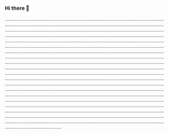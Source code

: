 ### Hi there 👋

............................................................................................................................................................................................................................................................................................................................................................................................................................................................................................................................................................................................................................................................................................................................................................................................................................................................................................................................................................................................................................................................................................................................................................................................................................................................................................................................................................................................................................................................................................................................................................................................................................................................................................................................................................................................................................................................................................................................................................................................................................................................................................................................................................................................................................................................................................................................................................................................................................................................................................................................................................................................................................